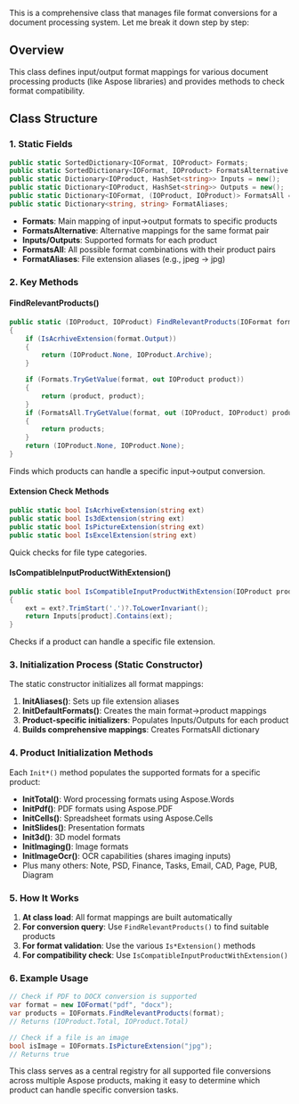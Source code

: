 This is a comprehensive class that manages file format conversions for a document processing system. Let me break it down step by step:

## Overview
This class defines input/output format mappings for various document processing products (like Aspose libraries) and provides methods to check format compatibility.

## Class Structure

### 1. Static Fields
```csharp
public static SortedDictionary<IOFormat, IOProduct> Formats;
public static SortedDictionary<IOFormat, IOProduct> FormatsAlternative = new();
public static Dictionary<IOProduct, HashSet<string>> Inputs = new();
public static Dictionary<IOProduct, HashSet<string>> Outputs = new();
public static Dictionary<IOFormat, (IOProduct, IOProduct)> FormatsAll = new();
public static Dictionary<string, string> FormatAliases;
```

- **Formats**: Main mapping of input→output formats to specific products
- **FormatsAlternative**: Alternative mappings for the same format pair
- **Inputs/Outputs**: Supported formats for each product
- **FormatsAll**: All possible format combinations with their product pairs
- **FormatAliases**: File extension aliases (e.g., jpeg → jpg)

### 2. Key Methods

#### FindRelevantProducts()
```csharp
public static (IOProduct, IOProduct) FindRelevantProducts(IOFormat format)
{
    if (IsAcrhiveExtension(format.Output))
    {
        return (IOProduct.None, IOProduct.Archive);
    }

    if (Formats.TryGetValue(format, out IOProduct product))
    {
        return (product, product);
    }
    if (FormatsAll.TryGetValue(format, out (IOProduct, IOProduct) products))
    {
        return products;
    }
    return (IOProduct.None, IOProduct.None);
}
```
Finds which products can handle a specific input→output conversion.

#### Extension Check Methods
```csharp
public static bool IsAcrhiveExtension(string ext)
public static bool Is3dExtension(string ext)
public static bool IsPictureExtension(string ext)
public static bool IsExcelExtension(string ext)
```
Quick checks for file type categories.

#### IsCompatibleInputProductWithExtension()
```csharp
public static bool IsCompatibleInputProductWithExtension(IOProduct product, string ext)
{
    ext = ext?.TrimStart('.')?.ToLowerInvariant();
    return Inputs[product].Contains(ext);
}
```
Checks if a product can handle a specific file extension.

### 3. Initialization Process (Static Constructor)

The static constructor initializes all format mappings:

1. **InitAliases()**: Sets up file extension aliases
2. **InitDefaultFormats()**: Creates the main format→product mappings
3. **Product-specific initializers**: Populates Inputs/Outputs for each product
4. **Builds comprehensive mappings**: Creates FormatsAll dictionary

### 4. Product Initialization Methods

Each `Init*()` method populates the supported formats for a specific product:

- **InitTotal()**: Word processing formats using Aspose.Words
- **InitPdf()**: PDF formats using Aspose.PDF
- **InitCells()**: Spreadsheet formats using Aspose.Cells
- **InitSlides()**: Presentation formats
- **Init3d()**: 3D model formats
- **InitImaging()**: Image formats
- **InitImageOcr()**: OCR capabilities (shares imaging inputs)
- Plus many others: Note, PSD, Finance, Tasks, Email, CAD, Page, PUB, Diagram

### 5. How It Works

1. **At class load**: All format mappings are built automatically
2. **For conversion query**: Use `FindRelevantProducts()` to find suitable products
3. **For format validation**: Use the various `Is*Extension()` methods
4. **For compatibility check**: Use `IsCompatibleInputProductWithExtension()`

### 6. Example Usage

```csharp
// Check if PDF to DOCX conversion is supported
var format = new IOFormat("pdf", "docx");
var products = IOFormats.FindRelevantProducts(format);
// Returns (IOProduct.Total, IOProduct.Total)

// Check if a file is an image
bool isImage = IOFormats.IsPictureExtension("jpg");
// Returns true
```

This class serves as a central registry for all supported file conversions across multiple Aspose products, making it easy to determine which product can handle specific conversion tasks.
